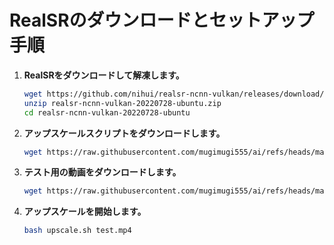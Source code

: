 # RealSRのダウンロードとセットアップ手順

1. **RealSRをダウンロードして解凍します。**
    ```bash
    wget https://github.com/nihui/realsr-ncnn-vulkan/releases/download/20220728/realsr-ncnn-vulkan-20220728-ubuntu.zip
    unzip realsr-ncnn-vulkan-20220728-ubuntu.zip
    cd realsr-ncnn-vulkan-20220728-ubuntu
    ```

2. **アップスケールスクリプトをダウンロードします。**
    ```bash
    wget https://raw.githubusercontent.com/mugimugi555/ai/refs/heads/main/upscale/realesrgan/upscale.sh
    ```

3. **テスト用の動画をダウンロードします。**
    ```bash
    wget https://raw.githubusercontent.com/mugimugi555/ai/refs/heads/main/upscale/realesrgan/test.mp4
    ```

4. **アップスケールを開始します。**
    ```bash
    bash upscale.sh test.mp4
    ```
